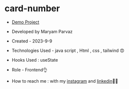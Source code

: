 # card-number
- [Demo Project](https://maryamparvaz.github.io/card-number/)

- Developed by Maryam Parvaz 

- Created - 2023-9-9

- Technologies Used - java script , Html , css , tailwind 😍

- Hooks Used : useState 

- Role - Frontend👌

- How to reach me : with my [instagram](https://www.instagram.com/maryamparvaz_web) and [linkedin](https://www.linkedin.com/in/maryam-parvaz-3687b327a/)👩‍💻
